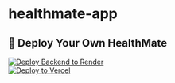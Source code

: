 # healthmate-app

## 🚀 Deploy Your Own HealthMate

[![Deploy Backend to Render](https://render.com/images/deploy-to-render-button.svg)](https://render.com/deploy)  
[![Deploy to Vercel](https://vercel.com/button)](https://vercel.com/import/project?template=https://github.com/YOUR_USERNAME/healthmate-ai)
